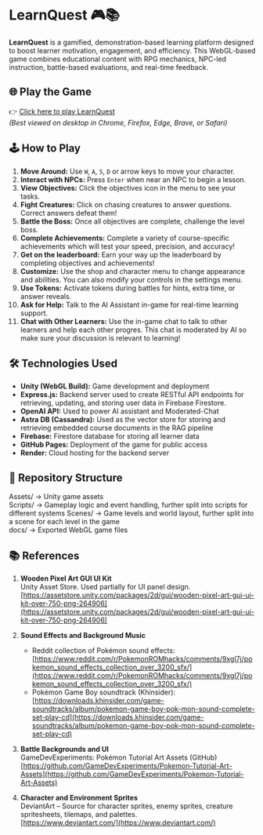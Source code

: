# LearnQuest 🎮📚

**LearnQuest** is a gamified, demonstration-based learning platform designed to boost learner motivation, engagement, and efficiency. This WebGL-based game combines educational content with RPG mechanics, NPC-led instruction, battle-based evaluations, and real-time feedback.

## 🌐 Play the Game
👉 [Click here to play LearnQuest](https://hesh12388.github.io/learnQuest/)  
*(Best viewed on desktop in Chrome, Firefox, Edge, Brave, or Safari)*

## 🕹️ How to Play

1. **Move Around:** Use `W`, `A`, `S`, `D` or arrow keys to move your character.
2. **Interact with NPCs:** Press `Enter` when near an NPC to begin a lesson.
3. **View Objectives:** Click the objectives icon in the menu to see your tasks.
4. **Fight Creatures:** Click on chasing creatures to answer questions. Correct answers defeat them!
5. **Battle the Boss:** Once all objectives are complete, challenge the level boss.
6. **Complete Achievements:** Complete a variety of course-specific achievements which will test your speed, precision, and accuracy!
7. **Get on the leaderboard:** Earn your way up the leaderboard by completing objectives and achievements!
8. **Customize:** Use the shop and character menu to change appearance and abilities. You can also modify your controls in the settings menu.
9. **Use Tokens:** Activate tokens during battles for hints, extra time, or answer reveals.
10. **Ask for Help:** Talk to the AI Assistant in-game for real-time learning support.
11. **Chat with Other Learners:** Use the in-game chat to talk to other learners and help each other progres. This chat is moderated by AI so make sure your discussion is relevant to learning!

## 🛠️ Technologies Used

- **Unity (WebGL Build):** Game development and deployment  
- **Express.js:** Backend server used to create RESTful API endpoints for retrieving, updating, and storing user data in Firebase Firestore.
- **OpenAI API:** Used to power AI assistant and Moderated-Chat
- **Astra DB (Cassandra):** Used as the vector store for storing and retrieving embedded course documents in the RAG pipeline  
- **Firebase:** Firestore database for storing all learner data 
- **GitHub Pages:** Deployment of the game for public access
- **Render:** Cloud hosting for the backend server

## 📂 Repository Structure

Assets/        → Unity game assets  
Scripts/       → Gameplay logic and event handling, further split into scripts for different systems
Scenes/        → Game levels and world layout, further split into a scene for each level in the game  
docs/    → Exported WebGL game files  

## 📚 References

1. **Wooden Pixel Art GUI UI Kit**  
   Unity Asset Store. Used partially for UI panel design.  
   [https://assetstore.unity.com/packages/2d/gui/wooden-pixel-art-gui-ui-kit-over-750-png-264906](https://assetstore.unity.com/packages/2d/gui/wooden-pixel-art-gui-ui-kit-over-750-png-264906)

2. **Sound Effects and Background Music**  
   - Reddit collection of Pokémon sound effects: [https://www.reddit.com/r/PokemonROMhacks/comments/9xgl7j/pokemon_sound_effects_collection_over_3200_sfx/](https://www.reddit.com/r/PokemonROMhacks/comments/9xgl7j/pokemon_sound_effects_collection_over_3200_sfx/)  
   - Pokémon Game Boy soundtrack (Khinsider): [https://downloads.khinsider.com/game-soundtracks/album/pokemon-game-boy-pok-mon-sound-complete-set-play-cd](https://downloads.khinsider.com/game-soundtracks/album/pokemon-game-boy-pok-mon-sound-complete-set-play-cd)

3. **Battle Backgrounds and UI**  
   GameDevExperiments: Pokémon Tutorial Art Assets (GitHub)  
   [https://github.com/GameDevExperiments/Pokemon-Tutorial-Art-Assets](https://github.com/GameDevExperiments/Pokemon-Tutorial-Art-Assets)

4. **Character and Environment Sprites**  
   DeviantArt – Source for character sprites, enemy sprites, creature spritesheets, tilemaps, and palettes.  
   [https://www.deviantart.com/](https://www.deviantart.com/)

